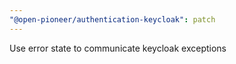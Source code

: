 ```yaml
---
"@open-pioneer/authentication-keycloak": patch
---
```


Use error state to communicate keycloak exceptions
